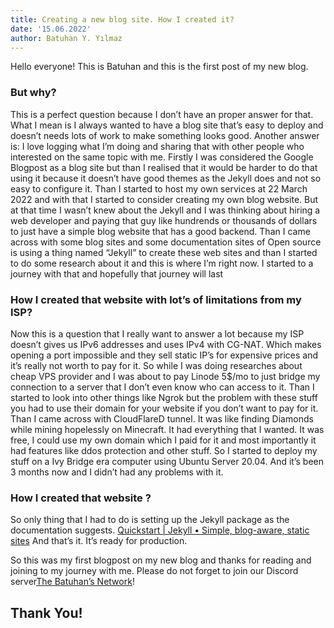 ```yaml
---
title: Creating a new blog site. How I created it?
date: '15.06.2022'
author: Batuhan Y. Yılmaz
---
```


Hello everyone! This is Batuhan and this is the first post of my new blog.

### But why?
This is a perfect question because I don’t have an proper answer for that. What I mean is I always wanted to have a blog site that’s easy to deploy and doesn’t needs lots of work to make something looks good. 
Another answer is: I love logging what I’m doing and sharing that with other people who interested on the same topic with me. 
Firstly I was considered the Google Blogpost  as a blog site but than I realised that it would be harder to do that using it because it doesn’t have good themes as the Jekyll does and not so easy to configure it. Than I started to host my own services at 22 March 2022 and with that I started to consider creating my own blog website. But at that time I wasn’t knew about the Jekyll and I was thinking about hiring a web developer and paying that guy like hundrends or thousands of dollars to just have a simple blog website that has a good backend. Than I came across	with some blog sites and some documentation sites of Open source is using a thing named “Jekyll” to create these web sites and than I started to do some research about it and this is where I’m right now. I started to a journey with that and hopefully that journey will last  
### How I created that website with lot’s of limitations from my ISP?
 Now this is a question that I really want to answer a lot because my ISP doesn’t gives us IPv6 addresses and uses IPv4 with CG-NAT. Which makes opening a port impossible and they sell static IP’s for expensive prices and it’s really not worth to pay for it. So while I was doing researches about cheap VPS provider and I was about to pay Linode 5$/mo to just bridge my connection to a server that I don’t even know who can access to it. Than I started to look into other things like Ngrok but the problem with these stuff you had to use their domain for your website if you don’t want to pay for it. Than I came across with CloudFlareD tunnel. It was like finding Diamonds while mining hopelessly on Minecraft. It had everything that I wanted. It was free, I could use my own domain which I paid for it and most importantly it had features like ddos protection and other stuff. So I started to deploy my stuff on a Ivy Bridge era computer using Ubuntu Server 20.04. And it’s been 3 months now and I didn’t had any problems with it. 
### How I created that website ?  
So only thing that I had to do is setting up the Jekyll package as the documentation suggests. [Quickstart | Jekyll • Simple, blog-aware, static sites](https://jekyllrb.com/docs/) And that’s it. It’s ready for production. 

So this was my first blogpost on my new blog and thanks for reading and joining to my journey with me. Please do not forget to join our Discord server[The Batuhan’s Network](https://discord.gg/jt5wXUKa)!

## Thank You!
